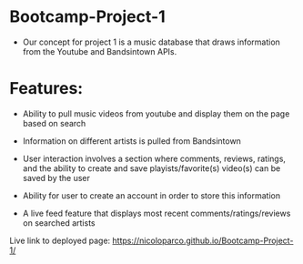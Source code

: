 # Bootcamp-Project-1

- Our concept for project 1 is a music database that draws information from the Youtube and Bandsintown APIs.

# Features:

- Ability to pull music videos from youtube and display them on the page based on search

- Information on different artists is pulled from Bandsintown

- User interaction involves a section where comments, reviews, ratings, and the ability to create and save playists/favorite(s) video(s) can be       saved by the user

- Ability for user to create an account in order to store this information

- A live feed feature that displays most recent comments/ratings/reviews on searched artists 

Live link to deployed page: https://nicoloparco.github.io/Bootcamp-Project-1/
